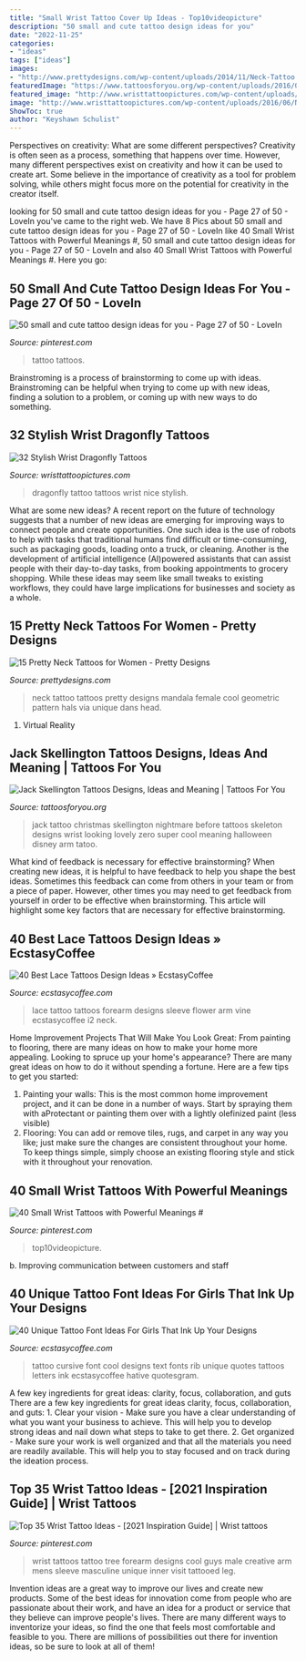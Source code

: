 ```yaml
---
title: "Small Wrist Tattoo Cover Up Ideas - Top10videopicture"
description: "50 small and cute tattoo design ideas for you"
date: "2022-11-25"
categories:
- "ideas"
tags: ["ideas"]
images:
- "http://www.prettydesigns.com/wp-content/uploads/2014/11/Neck-Tattoo.jpg"
featuredImage: "https://www.tattoosforyou.org/wp-content/uploads/2016/03/Jack-Skellington-Tattoo-Wrist.jpg"
featured_image: "http://www.wristtattoopictures.com/wp-content/uploads/2016/06/NIce-Dragonfly-Tattoo-WT119.jpg"
image: "http://www.wristtattoopictures.com/wp-content/uploads/2016/06/NIce-Dragonfly-Tattoo-WT119.jpg"
ShowToc: true
author: "Keyshawn Schulist"
---
```



Perspectives on creativity: What are some different perspectives?
Creativity is often seen as a process, something that happens over time. However, many different perspectives exist on creativity and how it can be used to create art. Some believe in the importance of creativity as a tool for problem solving, while others might focus more on the potential for creativity in the creator itself.

	

		
looking for 50 small and cute tattoo design ideas for you - Page 27 of 50 - LoveIn you've came to the right web. We have 8 Pics about 50 small and cute tattoo design ideas for you - Page 27 of 50 - LoveIn like 40 Small Wrist Tattoos with Powerful Meanings #, 50 small and cute tattoo design ideas for you - Page 27 of 50 - LoveIn and also 40 Small Wrist Tattoos with Powerful Meanings #. Here you go:
		
    
## 50 Small And Cute Tattoo Design Ideas For You - Page 27 Of 50 - LoveIn

<img loading=lazy src="https://i.pinimg.com/736x/d0/3e/d5/d03ed573a7447fcb90223766beea38b3.jpg" onerror="this.onerror=null;this.src='https://tse3.mm.bing.net/th?id=OIP.HCB_jN0uCQdkEQBw3pqb0wHaLG&amp;pid=15.1';" alt="50 small and cute tattoo design ideas for you - Page 27 of 50 - LoveIn">

_Source: pinterest.com_

>tattoo tattoos. 

	

Brainstroming is a process of brainstorming to come up with ideas. Brainstroming can be helpful when trying to come up with new ideas, finding a solution to a problem, or coming up with new ways to do something.

    
## 32 Stylish Wrist Dragonfly Tattoos

<img loading=lazy src="http://www.wristtattoopictures.com/wp-content/uploads/2016/06/NIce-Dragonfly-Tattoo-WT119.jpg" onerror="this.onerror=null;this.src='https://tse2.mm.bing.net/th?id=OIP.ADssMebRqc1Gv6nIaWsGUQHaJ4&amp;pid=15.1';" alt="32 Stylish Wrist Dragonfly Tattoos">

_Source: wristtattoopictures.com_

>dragonfly tattoo tattoos wrist nice stylish. 

	

What are some new ideas?
A recent report on the future of technology suggests that a number of new ideas are emerging for improving ways to connect people and create opportunities. One such idea is the use of robots to help with tasks that traditional humans find difficult or time-consuming, such as packaging goods, loading onto a truck, or cleaning. Another is the development of artificial intelligence (AI)powered assistants that can assist people with their day-to-day tasks, from booking appointments to grocery shopping. While these ideas may seem like small tweaks to existing workflows, they could have large implications for businesses and society as a whole.

    
## 15 Pretty Neck Tattoos For Women - Pretty Designs

<img loading=lazy src="http://www.prettydesigns.com/wp-content/uploads/2014/11/Neck-Tattoo.jpg" onerror="this.onerror=null;this.src='https://tse2.mm.bing.net/th?id=OIP.XXZtFrzf7cWWgksrVQ3PNwHaPs&amp;pid=15.1';" alt="15 Pretty Neck Tattoos for Women - Pretty Designs">

_Source: prettydesigns.com_

>neck tattoo tattoos pretty designs mandala female cool geometric pattern hals via unique dans head. 

	

1. Virtual Reality 

    
## Jack Skellington Tattoos Designs, Ideas And Meaning | Tattoos For You

<img loading=lazy src="https://www.tattoosforyou.org/wp-content/uploads/2016/03/Jack-Skellington-Tattoo-Wrist.jpg" onerror="this.onerror=null;this.src='https://tse3.mm.bing.net/th?id=OIP.J1ePPxc68eOibyy5kj9JbgHaNJ&amp;pid=15.1';" alt="Jack Skellington Tattoos Designs, Ideas and Meaning | Tattoos For You">

_Source: tattoosforyou.org_

>jack tattoo christmas skellington nightmare before tattoos skeleton designs wrist looking lovely zero super cool meaning halloween disney arm tatoo. 

	

What kind of feedback is necessary for effective brainstorming?
When creating new ideas, it is helpful to have feedback to help you shape the best ideas. Sometimes this feedback can come from others in your team or from a piece of paper. However, other times you may need to get feedback from yourself in order to be effective when brainstorming. This article will highlight some key factors that are necessary for effective brainstorming.

    
## 40 Best Lace Tattoos Design Ideas » EcstasyCoffee

<img loading=lazy src="https://i2.wp.com/www.ecstasycoffee.com/wp-content/uploads/2016/10/FOREARM-LACE-TATTOO.jpg" onerror="this.onerror=null;this.src='https://tse4.mm.bing.net/th?id=OIP.EZC6DKGTzviEUWEPq3-NQQHaHQ&amp;pid=15.1';" alt="40 Best Lace Tattoos Design Ideas » EcstasyCoffee">

_Source: ecstasycoffee.com_

>lace tattoo tattoos forearm designs sleeve flower arm vine ecstasycoffee i2 neck. 

	

Home Improvement Projects That Will Make You Look Great: From painting to flooring, there are many ideas on how to make your home more appealing.
Looking to spruce up your home's appearance? There are many great ideas on how to do it without spending a fortune. Here are a few tips to get you started:
1. Painting your walls: This is the most common home improvement project, and it can be done in a number of ways. Start by spraying them with aProtectant or painting them over with a lightly olefinized paint (less visible) 
2. Flooring: You can add or remove tiles, rugs, and carpet in any way you like; just make sure the changes are consistent throughout your home. To keep things simple, simply choose an existing flooring style and stick with it throughout your renovation.

    
## 40 Small Wrist Tattoos With Powerful Meanings #

<img loading=lazy src="https://i.pinimg.com/736x/70/0e/ed/700eed89b6614cc81a240d4fdff352bd.jpg" onerror="this.onerror=null;this.src='https://tse2.mm.bing.net/th?id=OIP.34uMb3ymFlvBsnpPszmZ2wHaPZ&amp;pid=15.1';" alt="40 Small Wrist Tattoos with Powerful Meanings #">

_Source: pinterest.com_

>top10videopicture. 

	

b. Improving communication between customers and staff 

    
## 40 Unique Tattoo Font Ideas For Girls That Ink Up Your Designs

<img loading=lazy src="https://i2.wp.com/www.ecstasycoffee.com/wp-content/uploads/2016/09/Cursive-Text-Tattoo-on-Rib.jpg" onerror="this.onerror=null;this.src='https://tse3.mm.bing.net/th?id=OIP.SMcF2KIC9rVLAts-Ox3xEgHaFj&amp;pid=15.1';" alt="40 Unique Tattoo Font Ideas For Girls That Ink Up Your Designs">

_Source: ecstasycoffee.com_

>tattoo cursive font cool designs text fonts rib unique quotes tattoos letters ink ecstasycoffee hative quotesgram. 

	

A few key ingredients for great ideas: clarity, focus, collaboration, and guts
There are a few key ingredients for great ideas clarity, focus, collaboration, and guts: 1. Clear your vision - Make sure you have a clear understanding of what you want your business to achieve. This will help you to develop strong ideas and nail down what steps to take to get there.
2. Get organized - Make sure your work is well organized and that all the materials you need are readily available. This will help you to stay focused and on track during the ideation process.

    
## Top 35 Wrist Tattoo Ideas - [2021 Inspiration Guide] | Wrist Tattoos

<img loading=lazy src="https://i.pinimg.com/736x/4c/7f/60/4c7f6027a684b4fb280833fc54289d4c.jpg" onerror="this.onerror=null;this.src='https://tse2.mm.bing.net/th?id=OIP.cXnemHDK8i_zYGBP5ByhzgAAAA&amp;pid=15.1';" alt="Top 35 Wrist Tattoo Ideas - [2021 Inspiration Guide] | Wrist tattoos">

_Source: pinterest.com_

>wrist tattoos tattoo tree forearm designs cool guys male creative arm mens sleeve masculine unique inner visit tattooed leg. 

	

Invention ideas are a great way to improve our lives and create new products. Some of the best ideas for innovation come from people who are passionate about their work, and have an idea for a product or service that they believe can improve people's lives. There are many different ways to inventorize your ideas, so find the one that feels most comfortable and feasible to you. There are millions of possibilities out there for invention ideas, so be sure to look at all of them!

